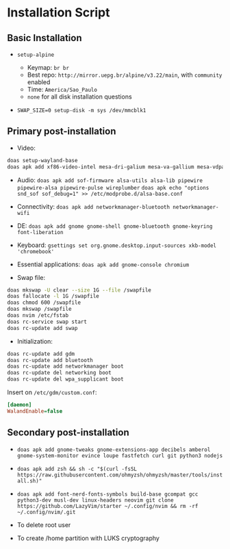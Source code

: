 # Installation Script

## Basic Installation

- `setup-alpine`
  - Keymap: `br br`
  - Best repo: `http://mirror.uepg.br/alpine/v3.22/main`, with `community` enabled
  - Time: `America/Sao_Paulo`
  - `none` for all disk installation questions

- `SWAP_SIZE=0 setup-disk -m sys /dev/mmcblk1`

## Primary post-installation

- Video:
```sh
doas setup-wayland-base
doas apk add xf86-video-intel mesa-dri-galium mesa-va-gallium mesa-vdpau-gallium
```

- Audio:
`doas apk add sof-firmware alsa-utils alsa-lib pipewire pipewire-alsa pipewire-pulse wireplumber`
`doas apk echo "options snd_sof sof_debug=1" >> /etc/modprobe.d/alsa-base.conf`

- Connectivity: `doas apk add networkmanager-bluetooth networkmanager-wifi`

- DE: `doas apk add gnome gnome-shell gnome-bluetooth gnome-keyring font-liberation`

- Keyboard: `gsettings set org.gnome.desktop.input-sources xkb-model 'chromebook'`

- Essential applications: `doas apk add gnome-console chromium`

- Swap file:
```sh
doas mkswap -U clear --size 1G --file /swapfile
doas fallocate -l 1G /swapfile
doas chmod 600 /swapfile
doas mkswap /swapfile 
doas nvim /etc/fstab
doas rc-service swap start
doas rc-update add swap
```

- Initialization:
```sh
doas rc-update add gdm
doas rc-update add bluetooth
doas rc-update add networkmanager boot
doas rc-update del networking boot
doas rc-update del wpa_supplicant boot
```
Insert on `/etc/gdm/custom.conf`:
```ini
[daemon]
WalandEnable=false
```

## Secondary post-installation

- `doas apk add gnome-tweaks gnome-extensions-app decibels amberol gnome-system-monitor evince loupe fastfetch curl git python3 nodejs`

- `doas apk add zsh && sh -c "$(curl -fsSL https://raw.githubusercontent.com/ohmyzsh/ohmyzsh/master/tools/install.sh)"`

- `doas apk add font-nerd-fonts-symbols build-base gcompat gcc python3-dev musl-dev linux-headers neovim
git clone https://github.com/LazyVim/starter ~/.config/nvim && rm -rf ~/.config/nvim/.git`

- To delete root user
- To create /home partition with LUKS cryptography

